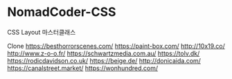 # NomadCoder-CSS
CSS Layout 마스터클래스

Clone
https://besthorrorscenes.com/
https://paint-box.com/
http://10x19.co/
http://www.z-o-o.fr/
https://schwartzmedia.com.au/
https://tolv.dk/
https://rodicdavidson.co.uk/
https://beige.de/
http://donicaida.com/
https://canalstreet.market/
https://wonhundred.com/

